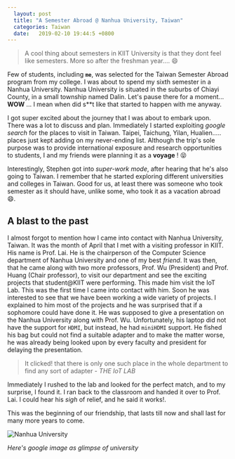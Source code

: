 ```yaml
---
  layout: post
  title: "A Semester Abroad @ Nanhua University, Taiwan"
  categories: Taiwan
  date:   2019-02-10 19:44:5 +0800
---
```


>A cool thing about semesters in KIIT University is that they dont feel like semesters. More so after the freshman year.... :smile:

Few of students, including **`me`**, was selected for the Taiwan Semester Abroad program from my college. I was about to spend my sixth semester in a Nanhua University. Nanhua University is situated in the suburbs of Chiayi County, in a small township named Dalin. Let's pause there for a moment... **WOW** ... I mean when did s**t like that started to happen with me anyway.

I got super excited about the journey that I was about to embark upon. There was a lot to discuss and plan. Immediately I started exploiting *google search*  for the places to visit in Taiwan. Taipei, Taichung, Yilan, Hualien..... places just kept adding on my never-ending list. Although the trip's sole purpose was to provide international exposure and research opportunities to students, I and my friends were planning it as a **voyage** !  :stuck_out_tongue_closed_eyes:

Interestingly, Stephen got into *super-work mode*, after hearing that he's also going to Taiwan. I remember that he started exploring different universities and colleges in Taiwan. Good for us, at least there was someone who took semester as it should have, unlike some, who took it as a vacation abroad :smile:.

## A blast to the past
I almost forgot to mention how I came into contact with Nanhua University, Taiwan. It was the month of April that I met with a visiting professor in KIIT. His name is Prof. Lai. He is the chairperson of the Computer Science department of Nanhua University and one of my best *friend*.  It was then, that he came along with two more professors, Prof. Wu (President) and Prof. Huang (Chair professor), to visit our department and see the exciting projects that student@KIIT were performing. This made him visit the IoT Lab. This was the first time I came into contact with him. Soon he was interested to see that we have been working a wide variety of projects. I explained to him most of the projects and he was surprised that if a sophomore could have done it. He was supposed to give a presentation on the Nanhua University along with Prof. Wu. Unfortunately, his laptop did not have the support for `HDMI`, but instead, he had `miniHDMI` support. He fished his bag but could not find a suitable adapter and to make the matter worse, he was already being looked upon by every faculty and president for delaying the presentation.

> It clicked! that there is only one such place in the whole department to find any sort of adapter - *THE IoT LAB*

Immediately I rushed to the lab and looked for the perfect match, and to my surprise, I found it. I ran back to the classroom and handed it over to Prof. Lai. I could hear his *sigh* of relief, and he said it works!.

This was the beginning of our friendship, that lasts till now and shall last for many more years to come.

![Nanhua University](http://en.nhu.edu.tw/uploads/ad_image/file/54b87efb7470001314160100/indexbanner1.jpg)

*Here's google image as glimpse of university*
